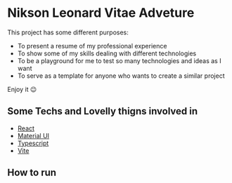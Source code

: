 # Nikson Leonard Vitae Adveture

This project has some different purposes:

- To present a resume of my professional experience
- To show some of my skills dealing with different technologies
- To be a playground for me to test so many technologies and ideas as I want
- To serve as a template for anyone who wants to create a similar project

Enjoy it 😉

## Some Techs and Lovelly thigns involved in

- [React](https://reactjs.org/)
- [Material UI](https://material-ui.com/)
- [Typescript](https://www.typescriptlang.org/)
- [Vite](https://vitejs.dev/)

## How to run

